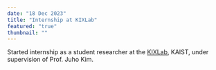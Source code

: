 ```yaml
---
date: "18 Dec 2023"
title: "Internship at KIXLab"
featured: "true"
thumbnail: ""
---
```


Started internship as a student researcher at the [KIXLab](https://www.kixlab.org/), KAIST, under supervision of Prof. Juho Kim.